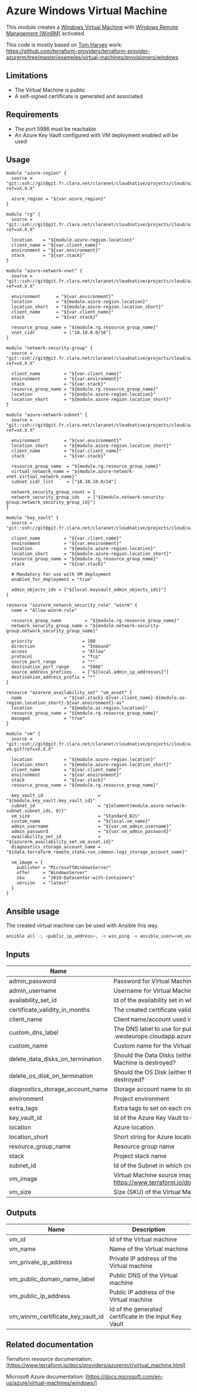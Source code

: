 # Azure Windows Virtual Machine

This module creates a [Windows Virtual Machine](https://docs.microsoft.com/en-us/azure/virtual-machines/windows/) with 
[Windows Remote Management (WinRM)](https://docs.microsoft.com/en-us/windows/desktop/WinRM/portal) activated.

This code is mostly based on [Tom Harvey](https://github.com/tombuildsstuff) work: https://github.com/terraform-providers/terraform-provider-azurerm/tree/master/examples/virtual-machines/provisioners/windows

## Limitations

* The Virtual Machine is public
* A self-signed certificate is generated and associated

## Requirements

* The port 5986 must be reachable
* An Azure Key Vault configured with VM deployment enabled will be used

## Usage

```hcl
module "azure-region" {
  source = "git::ssh://git@git.fr.clara.net/claranet/cloudnative/projects/cloud/azure/terraform/modules/regions.git?ref=vX.X.X"

  azure_region = "${var.azure_region}"
}

module "rg" {
  source = "git::ssh://git@git.fr.clara.net/claranet/cloudnative/projects/cloud/azure/terraform/modules/rg.git?ref=vX.X.X"

  location    = "${module.azure-region.location}"
  client_name = "${var.client_name}"
  environment = "${var.environment}"
  stack       = "${var.stack}"
}

module "azure-network-vnet" {
  source = "git::ssh://git@git.fr.clara.net/claranet/cloudnative/projects/cloud/azure/terraform/modules/vnet.git?ref=vX.X.X"
    
  environment      = "${var.environment}"
  location         = "${module.azure-region.location}"
  location_short   = "${module.azure-region.location_short}"
  client_name      = "${var.client_name}"
  stack            = "${var.stack}"

  resource_group_name = "${module.rg.resource_group_name}"
  vnet_cidr           = ["10.10.0.0/16"]
}

module "network-security-group" {
  source = "git::ssh://git@git.fr.clara.net/claranet/cloudnative/projects/cloud/azure/terraform/modules/nsg.git?ref=vX.X.X"

  client_name         = "${var.client_name}"
  environment         = "${var.environment}"
  stack               = "${var.stack}"
  resource_group_name = "${module.rg.resource_group_name}"
  location            = "${module.azure-region.location}"
  location_short      = "${module.azure-region.location_short}"
}

module "azure-network-subnet" {
  source = "git::ssh://git@git.fr.clara.net/claranet/cloudnative/projects/cloud/azure/terraform/modules/subnet.git?ref=vX.X.X"

  environment         = "${var.environment}"
  location_short      = "${module.azure-region.location_short}"
  client_name         = "${var.client_name}"
  stack			      = "${var.stack}"

  resource_group_name  = "${module.rg.resource_group_name}"
  virtual_network_name = "${module.azure-network-vnet.virtual_network_name}"
  subnet_cidr_list     = ["10.10.10.0/24"]

  network_security_group_count = 1
  network_security_group_ids   = ["${module.network-security-group.network_security_group_id}"]
}

module "key_vault" {
  source = "git::ssh://git@git.fr.clara.net/claranet/cloudnative/projects/cloud/azure/terrafo

  client_name         = "${var.client_name}"
  environment         = "${var.environment}"
  location            = "${module.azure-region.location}"
  location_short      = "${module.azure-region.location_short}"
  resource_group_name = "${module.rg.resource_group_name}"
  stack               = "${var.stack}"

  # Mandatory for use with VM deployment
  enabled_for_deployment = "true"

  admin_objects_ids = ["${local.keyvault_admin_objects_ids}"]
}

resource "azurerm_network_security_rule" "winrm" {
  name = "Allow-winrm-rule"

  resource_group_name         = "${module.rg.resource_group_name}"
  network_security_group_name = "${module.network-security-group.network_security_group_name}"

  priority                   = 100
  direction                  = "Inbound"
  access                     = "Allow"
  protocol                   = "Tcp"
  source_port_range          = "*"
  destination_port_range     = "5986"
  source_address_prefixes    = ["${local.admin_ip_addresses}"]
  destination_address_prefix = "*"
}

resource "azurerm_availability_set" "vm_avset" {
  name                = "${var.stack}-${var.client_name}-${module.az-region.location_short}-${var.environment}-as"
  location            = "${module.az-region.location}"
  resource_group_name = "${module.rg.resource_group_name}"
  managed             = "true"
}

module "vm" {
  source = "git::ssh://git@git.fr.clara.net/claranet/cloudnative/projects/cloud/azure/terraform/features/windows-vm.git?ref=vX.X.X"

  location            = "${module.azure-region.location}"
  location_short      = "${module.azure-region.location_short}"
  client_name         = "${var.client_name}"
  environment         = "${var.environment}"
  stack               = "${var.stack}"
  resource_group_name = "${module.rg.resource_group_name}"

  key_vault_id                     = "${module.key_vault.key_vault_id}"
  subnet_id                        = "${element(module.azure-network-subnet.subnet_ids, 0)}"
  vm_size                          = "Standard_B2s"
  custom_name                      = "${local.vm_name}"
  admin_username                   = "${var.vm_admin_username}"
  admin_password                   = "${var.vm_admin_password}"
  availability_set_id              = "${azurerm_availability_set.vm_avset.id}"
  diagnostics_storage_account_name = "${data.terraform_remote_state.run_common.logs_storage_account_name}"

  vm_image = {
    publisher = "MicrosoftWindowsServer"
    offer     = "WindowsServer"
    sku       = "2019-Datacenter-with-Containers"
    version   = "latest"
  }
}
```

## Ansible usage

The created virtual machine can be used with Ansible this way.

```bash
ansible all -i <public_ip_address>, -m win_ping -e ansible_user=<vm_username> -e ansible_password==<vm_password> -e ansible_connection=winrm -e ansible_winrm_server_cert_validation=ignore
```

## Inputs

| Name | Description | Type | Default | Required |
|------|-------------|:----:|:-----:|:-----:|
| admin\_password | Password for Virtual Machine administrator account | string | n/a | yes |
| admin\_username | Username for Virtual Machine administrator account | string | n/a | yes |
| availability\_set\_id | Id of the availability set in which host the Virtual Machine. | string | n/a | yes |
| certificate\_validity\_in\_months | The created certificate validity in months | string | `"48"` | no |
| client\_name | Client name/account used in naming | string | n/a | yes |
| custom\_dns\_label | The DNS label to use for public access. VM name if not set. DNS will be <label>.westeurope.cloudapp.azure.com | string | `""` | no |
| custom\_name | Custom name for the Virtual Machine. Should be suffixed by "-vm". Generated if not set. | string | `""` | no |
| delete\_data\_disks\_on\_termination | Should the Data Disks (either the Managed Disks / VHD Blobs) be deleted when the Virtual Machine is destroyed? | string | `"false"` | no |
| delete\_os\_disk\_on\_termination | Should the OS Disk (either the Managed Disk / VHD Blob) be deleted when the Virtual Machine is destroyed? | string | `"false"` | no |
| diagnostics\_storage\_account\_name | Storage account name to store vm boot diagnostic | string | n/a | yes |
| environment | Project environment | string | n/a | yes |
| extra\_tags | Extra tags to set on each created resource. | map | `<map>` | no |
| key\_vault\_id | Id of the Azure Key Vault to use for VM certificate | string | n/a | yes |
| location | Azure location. | string | n/a | yes |
| location\_short | Short string for Azure location. | string | n/a | yes |
| resource\_group\_name | Resource group name | string | n/a | yes |
| stack | Project stack name | string | n/a | yes |
| subnet\_id | Id of the Subnet in which create the Virtual Machine | string | n/a | yes |
| vm\_image | Virtual Machine source image information. See https://www.terraform.io/docs/providers/azurerm/r/virtual_machine.html#storage_image_reference | map | `<map>` | no |
| vm\_size | Size (SKU) of the Virtual Machin to create. | string | n/a | yes |

## Outputs

| Name | Description |
|------|-------------|
| vm\_id | Id of the Virtual machine |
| vm\_name | Name of the Virtual machine |
| vm\_private\_ip\_address | Private IP address of the Virtual machine |
| vm\_public\_domain\_name\_label | Public DNS of the Virtual machine |
| vm\_public\_ip\_address | Public IP address of the Virtual machine |
| vm\_winrm\_certificate\_key\_vault\_id | Id of the generated certificate in the input Key Vault |

## Related documentation

Terraform resource documentation: [https://www.terraform.io/docs/providers/azurerm/r/virtual_machine.html]

Microsoft Azure documentation: [https://docs.microsoft.com/en-us/azure/virtual-machines/windows/]
